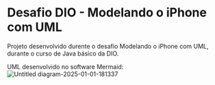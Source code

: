 # Desafio DIO - Modelando o iPhone com UML

Projeto desenvolvido durente o desafio Modelando o iPhone com UML, durante o curso de Java básico da DIO.


UML desenvolvido no software Mermaid:
![Untitled diagram-2025-01-01-181337](https://github.com/user-attachments/assets/2042d373-ece0-43f2-bebc-b93042f77a55)
